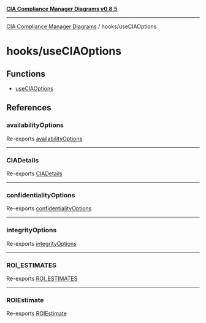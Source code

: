 [**CIA Compliance Manager Diagrams v0.8.5**](../../README.md)

***

[CIA Compliance Manager Diagrams](../../modules.md) / hooks/useCIAOptions

# hooks/useCIAOptions

## Functions

- [useCIAOptions](functions/useCIAOptions.md)

## References

### availabilityOptions

Re-exports [availabilityOptions](../../data/ciaOptionsData/variables/availabilityOptions.md)

***

### CIADetails

Re-exports [CIADetails](../../types/cia-services/interfaces/CIADetails.md)

***

### confidentialityOptions

Re-exports [confidentialityOptions](../../data/ciaOptionsData/variables/confidentialityOptions.md)

***

### integrityOptions

Re-exports [integrityOptions](../../data/ciaOptionsData/variables/integrityOptions.md)

***

### ROI\_ESTIMATES

Re-exports [ROI_ESTIMATES](../../data/ciaOptionsData/variables/ROI_ESTIMATES.md)

***

### ROIEstimate

Re-exports [ROIEstimate](../../types/cia-services/interfaces/ROIEstimate.md)
